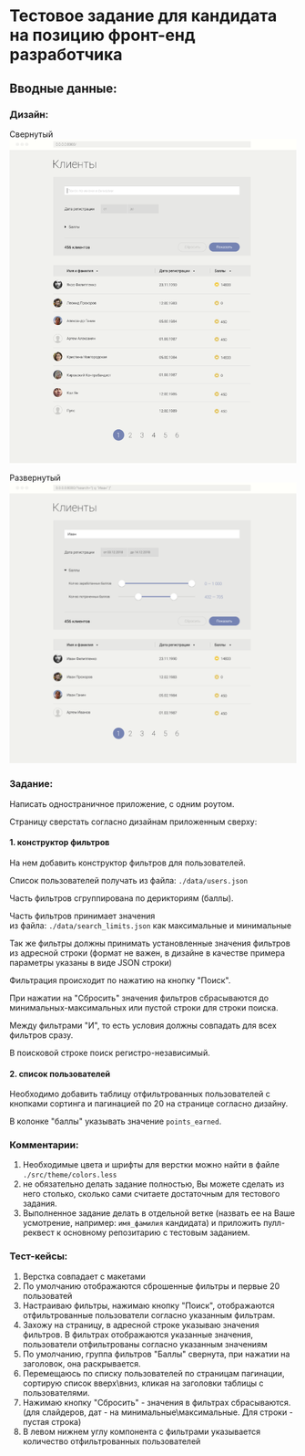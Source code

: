 # Тестовое задание для кандидата на позицию фронт-енд разработчика

## Вводные данные:

### Дизайн: 

Свернутый
![свернутый](./data/test_design_collapsed.png)

Развернутый
![Развернутый](./data/test_design_expanded.png)

### Задание:

Написать одностраничное приложение, с одним роутом.

Страницу сверстать согласно дизайнам приложенным сверху:

#### 1. конструктор фильтров
На нем добавить конструктор фильтров для пользователей.

 Список пользователей получать из файла:
 `./data/users.json`
 
Часть фильтров сгруппирована по дерикториям (баллы).
 
Часть фильтров принимает значения   
из файла: `./data/search_limits.json` как максимальные и минимальные

Так же фильтры должны принимать 
установленные значения фильтров из адресной строки 
(формат не важен, в дизайне в качестве примера параметры указаны в виде JSON строки)

Фильтрация происходит по нажатию на кнопку "Поиск".

При нажатии на "Сбросить" значения фильтров сбрасываются до минимальных-максимальных 
или пустой строки для строки поиска.

Между фильтрами "И", то есть условия должны совпадать для всех фильтров сразу.

В поисковой строке поиск регистро-независимый.

#### 2. список пользователей

Необходимо добавить таблицу отфильтрованных пользователей
с кнопками сортинга и пагинацией по 20 на странице согласно дизайну.

В колонке "баллы" указывать значение `points_earned`.

### Комментарии:

1. Необходимые цвета и шрифты для верстки можно найти в файле `./src/theme/colors.less`
2. не обязательно делать задание полностью, Вы можете сделать из него столько, сколько сами
считаете достаточным для тестового задания.
3. Выполненное задание делать в отдельной ветке (назвать ее на Ваше усмотрение, например: `имя_фамилия` кандидата) и приложить пулл-реквест к основному репозитарию
с тестовым заданием.

### Тест-кейсы:

1. Верстка совпадает с макетами
2. По умолчанию отображаются сброшенные фильтры и первые 20 пользоватей
3. Настраиваю фильтры, нажимаю кнопку "Поиск", отображаются отфильтрованные пользователи
согласно указанным фильтрам.
4. Захожу на страницу, в адресной строке указываю значения фильтров. 
В фильтрах отображаются указанные значения, пользователи отфильтрованы согласно указанным значениям
5. По умолчанию, группа фильтров "Баллы" свернута, при нажатии на заголовок, она раскрывается.
6. Перемещаюсь по списку пользователей по страницам пагинации, сортирую список вверх\вниз, кликая на заголовки таблицы с пользователями.
7. Нажимаю кнопку "Сбросить" - значения в фильтрах сбрасываются. 
(для слайдеров, дат - на минимальные\максимальные. Для строки - пустая строка)
8. В левом нижнем углу компонента с фильтрами указывается количество отфильтрованных пользователей





